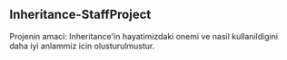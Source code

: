 ## Inheritance-StaffProject

Projenin amaci: Inheritance'in hayatimizdaki onemi ve nasil kullanildigini daha iyi anlammiz icin olusturulmustur. 
